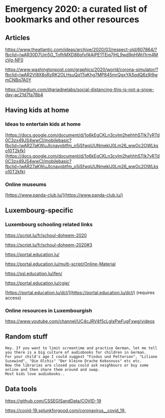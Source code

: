 # Emergency 2020: a curated list of bookmarks and other resources


## Articles

https://www.theatlantic.com/ideas/archive/2020/03/respect-old/607864/?fbclid=IwAR30D7Um5G_TofhMXD86pfxfAAjPE1TEiq7jHL9wd9pHWrI1rm4McVg-NF0


https://www.washingtonpost.com/graphics/2020/world/corona-simulator/?fbclid=IwAR2Vl8X8oRzRK2OLHsuQq1TqKhg7MP845mrQgxYASgdQ6z9j9wmCNBq7A0Y


https://medium.com/@ariadnelabs/social-distancing-this-is-not-a-snow-day-ac21d7fa78b4


## Having kids at home

### Ideas to entertain kids at home

[https://docs.google.com/document/d/1o6kEgCKLn3cyIm2hehhhSTIk7yRTd0C3zx49JS4wwCI/mobilebasic?fbclid=IwAR27aKWuJIcnayobtfm_o5jSfwqUUNmeklJ0Lm26_wwOc2OWLkso10T2kfk](https://docs.google.com/document/d/1o6kEgCKLn3cyIm2hehhhSTIk7yRTd0C3zx49JS4wwCI/mobilebasic?fbclid=IwAR27aKWuJIcnayobtfm_o5jSfwqUUNmeklJ0Lm26_wwOc2OWLkso10T2kfk)

### Online museums

[https://www.panda-club.lu/](https://www.panda-club.lu/)


## Luxembourg-specific

### Luxembourg schooling related links

https://script.lu/fr/schoul-doheem-2020

https://script.lu/fr/schoul-doheem-2020#3

https://portal.education.lu/

https://portal.education.lu/multi-script/Online-Material

https://ssl.education.lu/ifen/

https://portal.education.lu/cgie/

[https://portal.education.lu/dcl/](https://portal.education.lu/dcl/) (requires access)



### Online resources in Luxembourgish

https://www.youtube.com/channel/UC4cJRV4f5cLgIxPwFugFxwg/videos



## Random stuff

```
Hey. If you want to limit screentime and practice German, let me tell you there is a big culture of audiobooks for children in German.
For your child's age I could suggest "Findus und Petterson", "Liliane Susewind", "Die Olchis" "Der kleine Drache Kokosnuss" etc etc.
Now the libraries are closed you could ask neighbours or buy some online and then share them around and swap.
Most kids love audiobooks..
```


## Data tools

https://github.com/CSSEGISandData/COVID-19

https://covid-19.splunkforgood.com/coronavirus__covid_19_


